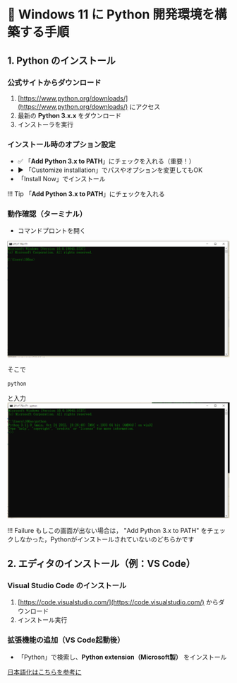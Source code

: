 # 🐍 Windows 11 に Python 開発環境を構築する手順

##  1. Python のインストール

### 公式サイトからダウンロード
1. [https://www.python.org/downloads/](https://www.python.org/downloads/) にアクセス
2. 最新の **Python 3.x.x** をダウンロード
3. インストーラを実行

### インストール時のオプション設定
- ✅ 「**Add Python 3.x to PATH**」にチェックを入れる（重要！）
- ▶ 「Customize installation」でパスやオプションを変更してもOK
-  「Install Now」でインストール

!!! Tip
    「**Add Python 3.x to PATH**」にチェックを入れる

### 動作確認（ターミナル）
- コマンドプロントを開く

![alt text](image.png)

そこで

```bash
python
```
と入力
![alt text](image-1.png)

!!! Failure
   もしこの画面が出ない場合は， "Add Python 3.x to PATH" をチェックしなかった，Pythonがインストールされていないのどちらかです


## 2. エディタのインストール（例：VS Code）

### Visual Studio Code のインストール
1. [https://code.visualstudio.com/](https://code.visualstudio.com/) からダウンロード
2. インストール実行

### 拡張機能の追加（VS Code起動後）
-  「Python」で検索し、**Python extension（Microsoft製）** をインストール

[日本語化はこちらを参考に](https://www.javadrive.jp/vscode/install/index4.html)

